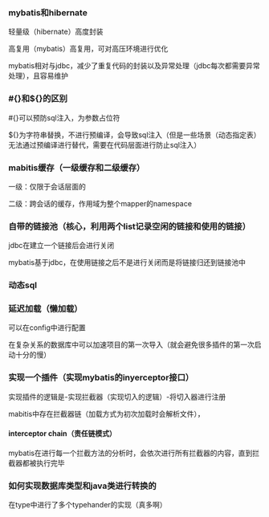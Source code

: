 ### mybatis和hibernate

轻量级（hibernate）高度封装

高复用（mybatis）高复用，可对高压环境进行优化

mybatis相对与jdbc，减少了重复代码的封装以及异常处理（jdbc每次都需要异常处理），且容易维护

### #{}和${}的区别

#{}可以预防sql注入，为参数占位符

${}为字符串替换，不进行预编译，会导致sql注入（但是一些场景（动态指定表）无法通过预编译进行替代，需要在代码层面进行防止sql注入）

###  mabitis缓存（一级缓存和二级缓存）

一级：仅限于会话层面的

二级：跨会话的缓存，作用域为整个mapper的namespace

### 自带的链接池（核心，利用两个list记录空闲的链接和使用的链接）

jdbc在建立一个链接后会进行关闭

mybatis基于jdbc，在使用链接之后不是进行关闭而是将链接归还到链接池中

### 动态sql

### 延迟加载（懒加载）

可以在config中进行配置

在复杂关系的数据库中可以加速项目的第一次导入（就会避免很多插件的第一次启动十分的慢）

### 实现一个插件（实现mybatis的inyerceptor接口）

实现插件的逻辑是-实现拦截器（实现切入的逻辑）-将切入器进行注册

mabitis中存在拦截器链（加载方式为初次加载时会解析文件），

#### interceptor chain（责任链模式）

mybatis在进行每一个拦截方法的分析时，会依次进行所有拦截器的内容，直到拦截器都被执行完毕

### 如何实现数据库类型和java类进行转换的

在type中进行了多个typehander的实现（真多啊）



